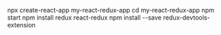 npx create-react-app my-react-redux-app
cd my-react-redux-app
npm start
npm install redux react-redux
npm install --save redux-devtools-extension
